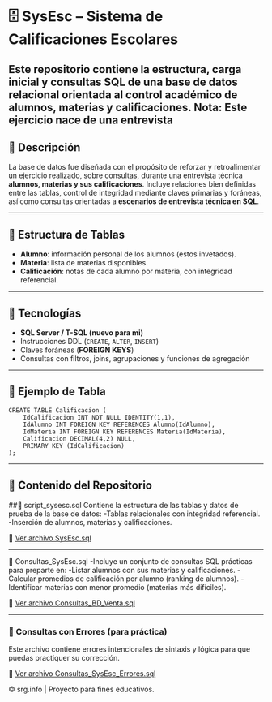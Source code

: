 # 🗄️ SysEsc – Sistema de Calificaciones Escolares

Este repositorio contiene la **estructura**, **carga inicial** y **consultas SQL** de una base de datos relacional orientada al control académico de alumnos, materias y calificaciones.
Nota: Este ejercicio nace de una entrevista
---

## 📌 Descripción

La base de datos fue diseñada con el propósito de reforzar y retroalimentar un ejercicio realizado, sobre consultas, durante una entrevista técnica **alumnos, materias y sus calificaciones**. 
Incluye relaciones bien definidas entre las tablas, control de integridad mediante claves primarias y foráneas, así como consultas orientadas a **escenarios de entrevista técnica en SQL**.

---

## 🧱 Estructura de Tablas

- **Alumno**: información personal de los alumnos (estos invetados).  
- **Materia**: lista de materias disponibles.  
- **Calificación**: notas de cada alumno por materia, con integridad referencial.

---

## 🧪 Tecnologías

- **SQL Server / T-SQL (nuevo para mi)**  
- Instrucciones DDL (`CREATE`, `ALTER`, `INSERT`)  
- Claves foráneas (**FOREIGN KEYS**)  
- Consultas con filtros, joins, agrupaciones y funciones de agregación

---

## 📂 Ejemplo de Tabla

```
CREATE TABLE Calificacion (
    IdCalificacion INT NOT NULL IDENTITY(1,1),
    IdAlumno INT FOREIGN KEY REFERENCES Alumno(IdAlumno),
    IdMateria INT FOREIGN KEY REFERENCES Materia(IdMateria),
    Calificacion DECIMAL(4,2) NULL,
    PRIMARY KEY (IdCalificacion)
);
```
---
## 🧾 Contenido del Repositorio
##📁 script_sysesc.sql
Contiene la estructura de las tablas y datos de prueba de la base de datos:
-Tablas relacionales con integridad referencial.
-Inserción de alumnos, materias y calificaciones.

📄 [Ver archivo SysEsc.sql](./SysEsc.sql)

---
📁 Consultas_SysEsc.sql
-Incluye un conjunto de consultas SQL prácticas para preparte en:
-Listar alumnos con sus materias y calificaciones.
-Calcular promedios de calificación por alumno (ranking de alumnos).
-Identificar materias con menor promedio (materias más difíciles).

🧾 [Ver archivo Consultas_BD_Venta.sql](./ConsultasSysEsc.sql)

---
### 📁 Consultas con Errores (para práctica)
Este archivo contiene errores intencionales de sintaxis y lógica para que puedas practiquer su corrección.

📄 [Ver archivo Consultas_SysEsc_Errores.sql](./Consultas_SysEsc_Errores.sql)

© srg.info | Proyecto para fines educativos.
